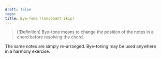 ```yaml
---
draft: false
tags:
title: Bye-Tone (Consonant Skip)
---
```

> [!Definition]
> Bye-tone means to change the position of the notes in a chord before resolving the chord. 

The same notes are simply re-arranged. Bye-toning may be used anywhere in a harmony exercise. 
